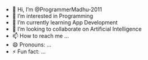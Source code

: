 - 👋 Hi, I’m @ProgrammerMadhu-2011
- 👀 I’m interested in Programming 
- 🌱 I’m currently learning App Development 
- 💞️ I’m looking to collaborate on Artificial Intelligence
- 📫 How to reach me ...
- 😄 Pronouns: ...
- ⚡ Fun fact: ...

<!---
ProgrammerMadhu-2011/ProgrammerMadhu-2011 is a ✨ special ✨ repository because its `README.md` (this file) appears on your GitHub profile.
You can click the Preview link to take a look at your changes.
--->
